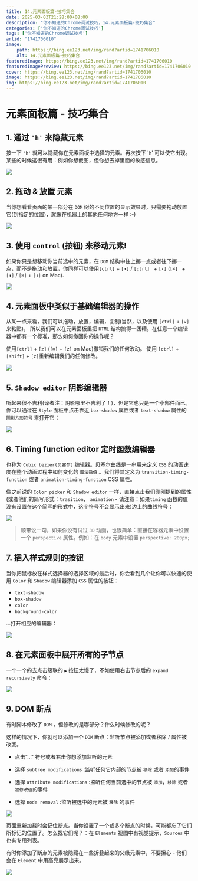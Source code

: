 ```yaml
---
title: 14.元素面板篇-技巧集合
date: 2025-03-03T21:28:00+08:00
description: "你不知道的Chrome调试技巧，14.元素面板篇-技巧集合"
categories: ['你不知道的Chrome调试技巧']
tags: ['你不知道的Chrome调试技巧']
artid: "1741706010"
image:
    path: https://bing.ee123.net/img/rand?artid=1741706010
    alt: 14.元素面板篇-技巧集合
featuredImage: https://bing.ee123.net/img/rand?artid=1741706010
featuredImagePreview: https://bing.ee123.net/img/rand?artid=1741706010
cover: https://bing.ee123.net/img/rand?artid=1741706010
image: https://bing.ee123.net/img/rand?artid=1741706010
img: https://bing.ee123.net/img/rand?artid=1741706010
---
```


# 元素面板篇 - 技巧集合


## 1. 通过 `'h'` 来隐藏元素

按一下 `'h'` 就可以隐藏你在元素面板中选择的元素。再次按下 '`h`' 可以使它出现。某些的时候这很有用：例如你想截图，但你想去掉里面的敏感信息。

![](https://p1-jj.byteimg.com/tos-cn-i-t2oaga2asx/gold-user-assets/2018/12/9/1679379780c11ef3~tplv-t2oaga2asx-image.image)

## 2. 拖动 & 放置 元素

当你想看看页面的某一部分在 `DOM` 树的不同位置的显示效果时，只需要拖动放置它(到指定的位置)，就像在机器上的其他任何地方一样 :-)

![](https://p1-jj.byteimg.com/tos-cn-i-t2oaga2asx/gold-user-assets/2018/12/9/16793797bde74b62~tplv-t2oaga2asx-image.image)

## 3. 使用 `control` (按钮) 来移动元素!

如果你只是想移动你当前选中的元素，在 `DOM` 结构中往上挪一点或者往下挪一点，而不是拖动和放置，你同样可以使用`[ctrl]` + `[⬆]` / `[ctrl] ` +  `[⬇]` (`[⌘] ` + `[⬆]` / `[⌘]` + `[⬇]` on Mac).

![](https://p1-jj.byteimg.com/tos-cn-i-t2oaga2asx/gold-user-assets/2018/12/9/16793797bf5d233e~tplv-t2oaga2asx-image.image)

## 4. 元素面板中类似于基础编辑器的操作

从某一点来看，我们可以拖动，放置，编辑，复制(当然，以及使用 `[ctrl]` + `[v]` 来粘贴)， 所以我们可以在元素面板里把 `HTML` 结构搞得一团糟。在任意一个编辑器中都有一个标准，那么如何撤回你的操作呢？

使用`[ctrl]` + `[z]` (`[⌘]` + `[z]` on Mac)撤销我们的任何改动。
使用 `[ctrl]` + `[shift]` + `[z]`重新编辑我们的任何修改。

![](https://p1-jj.byteimg.com/tos-cn-i-t2oaga2asx/gold-user-assets/2018/12/9/1679379788863b4e~tplv-t2oaga2asx-image.image)

## 5. `Shadow editor` 阴影编辑器

听起来很不吉利(译者注：阴影哪里不吉利了！)，但是它也只是一个小部件而已。你可以通过在 `Style` 面板中点击靠近 `box-shadow` 属性或者 `text-shadow` 属性的 `阴影方形符号` 来打开它：

![](https://p1-jj.byteimg.com/tos-cn-i-t2oaga2asx/gold-user-assets/2018/12/14/167ac17a4194c870~tplv-t2oaga2asx-image.image)

## 6. Timing function editor 定时函数编辑器

也称为 `Cubic bezier(贝塞尔)` 编辑器。贝塞尔曲线是一串用来定义 `CSS` 的动画速度在整个动画过程中如何变化的 `魔法数值` 。我们将其定义为 `transition-timing-function` 或者 `animation-timing-function` CSS 属性。

像之前说的 `Color picker` 和 `Shadow editor` 一样，直接点击我们刚刚提到的属性(或者他们的简写形式：`trasition`， `animation` - 请注意：如果`timing` 函数的值没有设置在这个简写的形式中，这个符号不会显示出来)边上的曲线符号：

![](https://p1-jj.byteimg.com/tos-cn-i-t2oaga2asx/gold-user-assets/2018/12/14/167ac1748b45fe3f~tplv-t2oaga2asx-image.image)

> 顺带说一句，如果你没有试过 `3D` 动画，也很简单：直接在容器元素中设置一个 `perspective` 属性。例如：在 `body` 元素中设置 `perspective: 200px;`

## 7. 插入样式规则的按钮

当你把鼠标放在样式选择器的选择区域的最后时，你会看到几个让你可以快速的使用 `Color` 和 `Shadow` 编辑器添加 `CSS` 属性的按钮：

- `text-shadow`
- `box-shadow`
- `color`
- `background-color`

...打开相应的编辑器：

![](https://p1-jj.byteimg.com/tos-cn-i-t2oaga2asx/gold-user-assets/2018/12/14/167ac1748b954754~tplv-t2oaga2asx-image.image)

## 8. 在元素面板中展开所有的子节点

一个一个的去点击级联的 `▶` 按钮太慢了，不如使用右击节点后的 `expand recursively` 命令：

![](https://p1-jj.byteimg.com/tos-cn-i-t2oaga2asx/gold-user-assets/2018/12/20/167c99eb333a3f6c~tplv-t2oaga2asx-image.image)

## 9. DOM 断点

有时脚本修改了 `DOM` ，但修改的是哪部分？什么时候修改的呢？

这样的情况下，你就可以添加一个 `DOM` 断点：监听节点被添加或者移除 / 属性被改变。

- 点击"..." 符号或者右击你想添加监听的元素

- 选择 `subtree modifications` :监听任何它内部的节点被 `移除` 或者 `添加`的事件
   
- 选择 `attribute modifications` :监听任何当前选中的节点被 `添加`，`移除` 或者 `被修改值`的事件
   
- 选择 `node removal` :监听被选中的元素被 `移除` 的事件
   
![](https://p1-jj.byteimg.com/tos-cn-i-t2oaga2asx/gold-user-assets/2019/1/22/168746caeae2a94e~tplv-t2oaga2asx-image.image)

页面重新加载时会记住断点。当你设置了一个或多个断点的时候，可能都忘了它们所标记的位置了。怎么找它们呢？：在 `Elements` 视图中有视觉提示，`Sources` 中也有专用列表。

有时你添加了断点的元素被隐藏在一些折叠起来的父级元素中，不要担心 - 他们会在 `Element` 中用高亮展示出来。

![](https://p1-jj.byteimg.com/tos-cn-i-t2oaga2asx/gold-user-assets/2019/1/22/168747517998eb7d~tplv-t2oaga2asx-image.image)